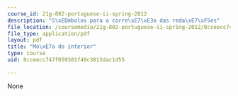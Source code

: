 ```yaml
---
course_id: 21g-802-portuguese-ii-spring-2012
description: "S\xEDmbolos para a corre\xE7\xE3o das reda\xE7\xF5es"
file_location: /coursemedia/21g-802-portuguese-ii-spring-2012/8cceecc747f059301f40c3813dac1d55_MIT21G_802S12_MocaDoInteri.pdf
file_type: application/pdf
layout: pdf
title: "Mo\xE7a do interior"
type: course
uid: 8cceecc747f059301f40c3813dac1d55

---
```

None